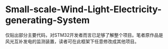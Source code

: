 # Small-scale-Wind-Light-Electricity-generating-System
仅贴出部分主要代码，对STM32开发者而言已足够了解整个项目。笔者原作品是风光互补发电的监测装置，读者可在此框架下任意修改成其他项目。
